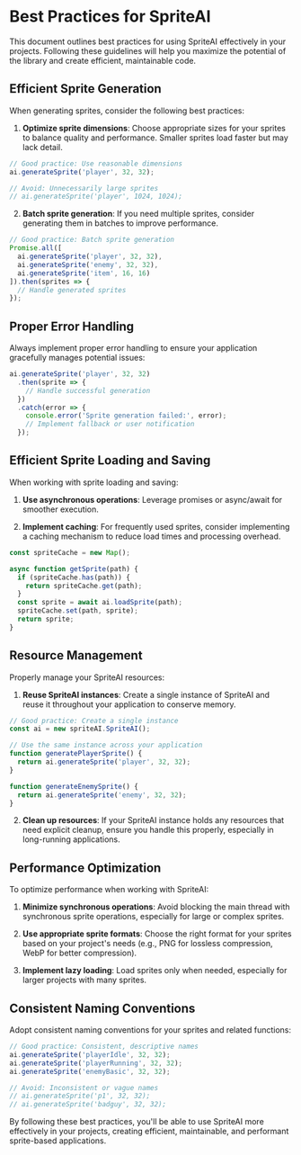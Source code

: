 # Best Practices for SpriteAI

This document outlines best practices for using SpriteAI effectively in your projects. Following these guidelines will help you maximize the potential of the library and create efficient, maintainable code.

## Efficient Sprite Generation

When generating sprites, consider the following best practices:

1. **Optimize sprite dimensions**: Choose appropriate sizes for your sprites to balance quality and performance. Smaller sprites load faster but may lack detail.

```javascript
// Good practice: Use reasonable dimensions
ai.generateSprite('player', 32, 32);

// Avoid: Unnecessarily large sprites
// ai.generateSprite('player', 1024, 1024);
```

2. **Batch sprite generation**: If you need multiple sprites, consider generating them in batches to improve performance.

```javascript
// Good practice: Batch sprite generation
Promise.all([
  ai.generateSprite('player', 32, 32),
  ai.generateSprite('enemy', 32, 32),
  ai.generateSprite('item', 16, 16)
]).then(sprites => {
  // Handle generated sprites
});
```

## Proper Error Handling

Always implement proper error handling to ensure your application gracefully manages potential issues:

```javascript
ai.generateSprite('player', 32, 32)
  .then(sprite => {
    // Handle successful generation
  })
  .catch(error => {
    console.error('Sprite generation failed:', error);
    // Implement fallback or user notification
  });
```

## Efficient Sprite Loading and Saving

When working with sprite loading and saving:

1. **Use asynchronous operations**: Leverage promises or async/await for smoother execution.

2. **Implement caching**: For frequently used sprites, consider implementing a caching mechanism to reduce load times and processing overhead.

```javascript
const spriteCache = new Map();

async function getSprite(path) {
  if (spriteCache.has(path)) {
    return spriteCache.get(path);
  }
  const sprite = await ai.loadSprite(path);
  spriteCache.set(path, sprite);
  return sprite;
}
```

## Resource Management

Properly manage your SpriteAI resources:

1. **Reuse SpriteAI instances**: Create a single instance of SpriteAI and reuse it throughout your application to conserve memory.

```javascript
// Good practice: Create a single instance
const ai = new spriteAI.SpriteAI();

// Use the same instance across your application
function generatePlayerSprite() {
  return ai.generateSprite('player', 32, 32);
}

function generateEnemySprite() {
  return ai.generateSprite('enemy', 32, 32);
}
```

2. **Clean up resources**: If your SpriteAI instance holds any resources that need explicit cleanup, ensure you handle this properly, especially in long-running applications.

## Performance Optimization

To optimize performance when working with SpriteAI:

1. **Minimize synchronous operations**: Avoid blocking the main thread with synchronous sprite operations, especially for large or complex sprites.

2. **Use appropriate sprite formats**: Choose the right format for your sprites based on your project's needs (e.g., PNG for lossless compression, WebP for better compression).

3. **Implement lazy loading**: Load sprites only when needed, especially for larger projects with many sprites.

## Consistent Naming Conventions

Adopt consistent naming conventions for your sprites and related functions:

```javascript
// Good practice: Consistent, descriptive names
ai.generateSprite('playerIdle', 32, 32);
ai.generateSprite('playerRunning', 32, 32);
ai.generateSprite('enemyBasic', 32, 32);

// Avoid: Inconsistent or vague names
// ai.generateSprite('p1', 32, 32);
// ai.generateSprite('badguy', 32, 32);
```

By following these best practices, you'll be able to use SpriteAI more effectively in your projects, creating efficient, maintainable, and performant sprite-based applications.